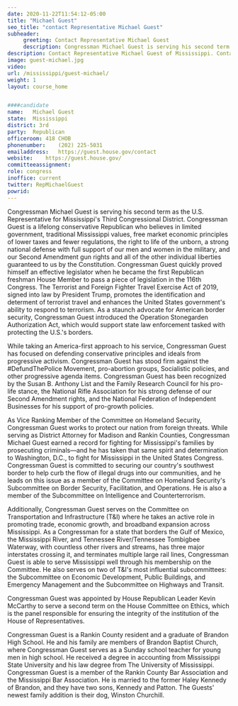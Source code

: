 ```yaml
---
date: 2020-11-22T11:54:12-05:00
title: "Michael Guest"
seo_title: "contact Representative Michael Guest"
subheader:
     greeting: Contact Representative Michael Guest 
     description: Congressman Michael Guest is serving his second term as the U.S. Representative for Mississippi's Third Congressional District.
description: Contact Representative Michael Guest of Mississippi. Contact information for Michael Guest includes email address, phone number, and mailing address.
image: guest-michael.jpg
video: 
url: /mississippi/guest-michael/
weight: 1
layout: course_home


####candidate
name:	Michael Guest
state:	Mississippi
district: 3rd
party:	Republican
officeroom:	418 CHOB
phonenumber:	(202) 225-5031
emailaddress:	https://guest.house.gov/contact
website:	https://guest.house.gov/
committeeassignment: 
role: congress
inoffice: current
twitter: RepMichaelGuest
powrid: 
---
```


Congressman Michael Guest is serving his second term as the U.S. Representative for Mississippi's Third Congressional District. Congressman Guest is a lifelong conservative Republican who believes in limited government, traditional Mississippi values, free market economic principles of lower taxes and fewer regulations, the right to life of the unborn, a strong national defense with full support of our men and women in the military, and our Second Amendment gun rights and all of the other individual liberties guaranteed to us by the Constitution. Congressman Guest quickly proved himself an effective legislator when he became the first Republican freshman House Member to pass a piece of legislation in the 116th Congress. The Terrorist and Foreign Fighter Travel Exercise Act of 2019, signed into law by President Trump, promotes the identification and determent of terrorist travel and enhances the United States government's ability to respond to terrorism. As a staunch advocate for American border security, Congressman Guest introduced the Operation Stonegarden Authorization Act, which would support state law enforcement tasked with protecting the U.S.'s borders.

While taking an America-first approach to his service, Congressman Guest has focused on defending conservative principles and ideals from progressive activism. Congressman Guest has stood firm against the #DefundThePolice Movement, pro-abortion groups, Socialistic policies, and other progressive agenda items. Congressman Guest has been recognized by the Susan B. Anthony List and the Family Research Council for his pro-life stance, the National Rifle Association for his strong defense of our Second Amendment rights, and the National Federation of Independent Businesses for his support of pro-growth policies.

As Vice Ranking Member of the Committee on Homeland Security, Congressman Guest works to protect our nation from foreign threats. While serving as District Attorney for Madison and Rankin Counties, Congressman Michael Guest earned a record for fighting for Mississippi's families by prosecuting criminals—and he has taken that same spirit and determination to Washington, D.C., to fight for Mississippi in the United States Congress. Congressman Guest is committed to securing our country's southwest border to help curb the flow of illegal drugs into our communities, and he leads on this issue as a member of the Committee on Homeland Security's Subcommittee on Border Security, Facilitation, and Operations. He is also a member of the Subcommittee on Intelligence and Counterterrorism.

Additionally, Congressman Guest serves on the Committee on Transportation and Infrastructure (T&I) where he takes an active role in promoting trade, economic growth, and broadband expansion across Mississippi. As a Congressman for a state that borders the Gulf of Mexico, the Mississippi River, and Tennessee River/Tennessee Tombigbee Waterway, with countless other rivers and streams, has three major interstates crossing it, and terminates multiple large rail lines, Congressman Guest is able to serve Mississippi well through his membership on the Committee. He also serves on two of T&I's most influential subcommittees: the Subcommittee on Economic Development, Public Buildings, and Emergency Management and the Subcommittee on Highways and Transit.

Congressman Guest was appointed by House Republican Leader Kevin McCarthy to serve a second term on the House Committee on Ethics, which is the panel responsible for ensuring the integrity of the institution of the House of Representatives.

Congressman Guest is a Rankin County resident and a graduate of Brandon High School. He and his family are members of Brandon Baptist Church, where Congressman Guest serves as a Sunday school teacher for young men in high school. He received a degree in accounting from Mississippi State University and his law degree from The University of Mississippi. Congressman Guest is a member of the Rankin County Bar Association and the Mississippi Bar Association. He is married to the former Haley Kennedy of Brandon, and they have two sons, Kennedy and Patton. The Guests' newest family addition is their dog, Winston Churchill.